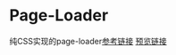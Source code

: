 # Page-Loader
纯CSS实现的page-loader[参考链接](https://codeburst.io/how-to-create-a-beautiful-animated-loader-with-nothing-but-css-d1962fc5a66c)
[预览链接](http://heifun.cn/css-page-loader/src/index.html)